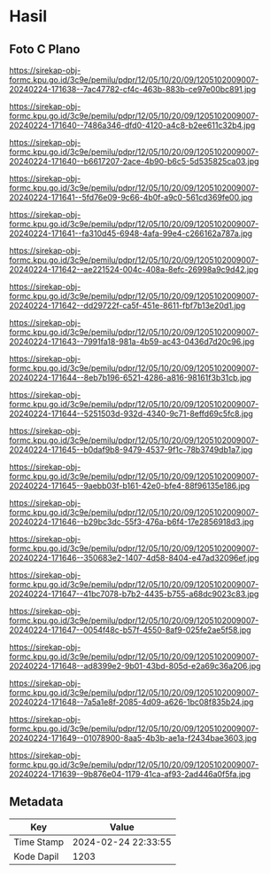 # Hasil

## Foto C Plano

https://sirekap-obj-formc.kpu.go.id/3c9e/pemilu/pdpr/12/05/10/20/09/1205102009007-20240224-171638--7ac47782-cf4c-463b-883b-ce97e00bc891.jpg

https://sirekap-obj-formc.kpu.go.id/3c9e/pemilu/pdpr/12/05/10/20/09/1205102009007-20240224-171640--7486a346-dfd0-4120-a4c8-b2ee611c32b4.jpg

https://sirekap-obj-formc.kpu.go.id/3c9e/pemilu/pdpr/12/05/10/20/09/1205102009007-20240224-171640--b6617207-2ace-4b90-b6c5-5d535825ca03.jpg

https://sirekap-obj-formc.kpu.go.id/3c9e/pemilu/pdpr/12/05/10/20/09/1205102009007-20240224-171641--5fd76e09-9c66-4b0f-a9c0-561cd369fe00.jpg

https://sirekap-obj-formc.kpu.go.id/3c9e/pemilu/pdpr/12/05/10/20/09/1205102009007-20240224-171641--fa310d45-6948-4afa-99e4-c266162a787a.jpg

https://sirekap-obj-formc.kpu.go.id/3c9e/pemilu/pdpr/12/05/10/20/09/1205102009007-20240224-171642--ae221524-004c-408a-8efc-26998a9c9d42.jpg

https://sirekap-obj-formc.kpu.go.id/3c9e/pemilu/pdpr/12/05/10/20/09/1205102009007-20240224-171642--dd29722f-ca5f-451e-8611-fbf7b13e20d1.jpg

https://sirekap-obj-formc.kpu.go.id/3c9e/pemilu/pdpr/12/05/10/20/09/1205102009007-20240224-171643--7991fa18-981a-4b59-ac43-0436d7d20c96.jpg

https://sirekap-obj-formc.kpu.go.id/3c9e/pemilu/pdpr/12/05/10/20/09/1205102009007-20240224-171644--8eb7b196-6521-4286-a816-98161f3b31cb.jpg

https://sirekap-obj-formc.kpu.go.id/3c9e/pemilu/pdpr/12/05/10/20/09/1205102009007-20240224-171644--5251503d-932d-4340-9c71-8effd69c5fc8.jpg

https://sirekap-obj-formc.kpu.go.id/3c9e/pemilu/pdpr/12/05/10/20/09/1205102009007-20240224-171645--b0daf9b8-9479-4537-9f1c-78b3749db1a7.jpg

https://sirekap-obj-formc.kpu.go.id/3c9e/pemilu/pdpr/12/05/10/20/09/1205102009007-20240224-171645--9aebb03f-b161-42e0-bfe4-88f96135e186.jpg

https://sirekap-obj-formc.kpu.go.id/3c9e/pemilu/pdpr/12/05/10/20/09/1205102009007-20240224-171646--b29bc3dc-55f3-476a-b6f4-17e2856918d3.jpg

https://sirekap-obj-formc.kpu.go.id/3c9e/pemilu/pdpr/12/05/10/20/09/1205102009007-20240224-171646--350683e2-1407-4d58-8404-e47ad32096ef.jpg

https://sirekap-obj-formc.kpu.go.id/3c9e/pemilu/pdpr/12/05/10/20/09/1205102009007-20240224-171647--41bc7078-b7b2-4435-b755-a68dc9023c83.jpg

https://sirekap-obj-formc.kpu.go.id/3c9e/pemilu/pdpr/12/05/10/20/09/1205102009007-20240224-171647--0054f48c-b57f-4550-8af9-025fe2ae5f58.jpg

https://sirekap-obj-formc.kpu.go.id/3c9e/pemilu/pdpr/12/05/10/20/09/1205102009007-20240224-171648--ad8399e2-9b01-43bd-805d-e2a69c36a206.jpg

https://sirekap-obj-formc.kpu.go.id/3c9e/pemilu/pdpr/12/05/10/20/09/1205102009007-20240224-171648--7a5a1e8f-2085-4d09-a626-1bc08f835b24.jpg

https://sirekap-obj-formc.kpu.go.id/3c9e/pemilu/pdpr/12/05/10/20/09/1205102009007-20240224-171649--01078900-8aa5-4b3b-ae1a-f2434bae3603.jpg

https://sirekap-obj-formc.kpu.go.id/3c9e/pemilu/pdpr/12/05/10/20/09/1205102009007-20240224-171639--9b876e04-1179-41ca-af93-2ad446a0f5fa.jpg


## Metadata

| Key        | Value               |
| ---------- | ------------------- |
| Time Stamp | 2024-02-24 22:33:55 |
| Kode Dapil | 1203                |



